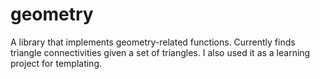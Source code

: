 # geometry
A library that implements geometry-related functions. Currently finds triangle connectivities given a set of triangles. I also used it as a learning project for templating.
